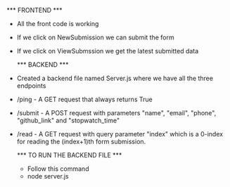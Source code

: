 
 *** FRONTEND ***
  
* All the front code is working 
* If we click on NewSubmission we can submit the form
* If we click on ViewSubmssion we get the latest submitted data


   *** BACKEND ***

 * Created a backend file named Server.js where we have all the three endpoints

* /ping - A GET request that always returns True
* /submit - A POST request with parameters "name", "email", "phone", "github_link" and "stopwatch_time"
* /read - A GET request with query parameter "index" which is a 0-index for reading the (index+1)th form submission.

    *** TO RUN THE BACKEND FILE ***
  * Follow this command
  *  node server.js
 
  
